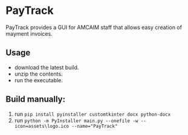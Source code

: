 # PayTrack
PayTrack provides a GUI for AMCAIM staff that allows easy creation of mayment invoices.

## Usage
- download the latest build.
- unzip the contents.
- run the executable.

## Build manually:
1. run ```pip install pyinstaller customtkinter docx python-docx``` 
2. run ```python -m PyInstaller main.py --onefile -w --icon=assets\logo.ico --name="PayTrack"```
